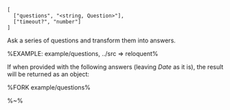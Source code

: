 ```## async ask => object
[
  ["questions", "<string, Question>"],
  ["timeout?", "number"]
]
```

Ask a series of questions and transform them into answers.

%EXAMPLE: example/questions, ../src => reloquent%

If when provided with the following answers (leaving _Date_ as it is), the result will be returned as an object:

%FORK example/questions%

%~%